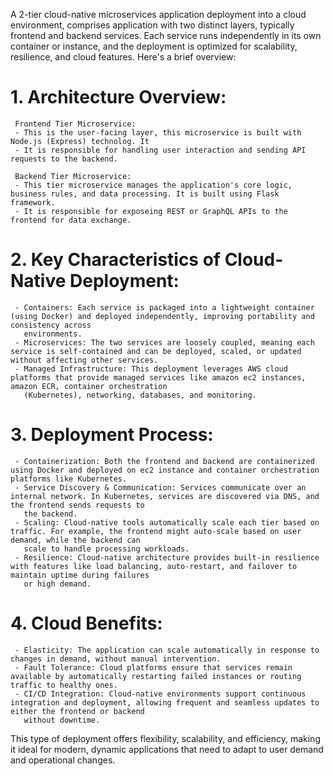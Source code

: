 A 2-tier cloud-native microservices application deployment into a cloud environment, comprises application with two distinct layers, typically frontend and backend services. Each service runs independently in its own container or instance, and the deployment is optimized for scalability, resilience, and cloud features. Here's a brief overview:

# 1. Architecture Overview:
     Frontend Tier Microservice:
     - This is the user-facing layer, this microservice is built with Node.js (Express) technolog. It 
     - It is responsible for handling user interaction and sending API requests to the backend.

     Backend Tier Microservice:
     - This tier microservice manages the application's core logic, business rules, and data processing. It is built using Flask framework.
     - It is responsible for exposeing REST or GraphQL APIs to the frontend for data exchange.
     
# 2. Key Characteristics of Cloud-Native Deployment:
     - Containers: Each service is packaged into a lightweight container (using Docker) and deployed independently, improving portability and consistency across 
       environments.
     - Microservices: The two services are loosely coupled, meaning each service is self-contained and can be deployed, scaled, or updated without affecting other services.
     - Managed Infrastructure: This deployment leverages AWS cloud platforms that provide managed services like amazon ec2 instances, amazon ECR, container orchestration 
       (Kubernetes), networking, databases, and monitoring.
       
# 3. Deployment Process:
     - Containerization: Both the frontend and backend are containerized using Docker and deployed on ec2 instance and container orchestration platforms like Kubernetes.
     - Service Discovery & Communication: Services communicate over an internal network. In Kubernetes, services are discovered via DNS, and the frontend sends requests to 
       the backend.
     - Scaling: Cloud-native tools automatically scale each tier based on traffic. For example, the frontend might auto-scale based on user demand, while the backend can 
       scale to handle processing workloads.
     - Resilience: Cloud-native architecture provides built-in resilience with features like load balancing, auto-restart, and failover to maintain uptime during failures 
       or high demand.
       
# 4. Cloud Benefits:
     - Elasticity: The application can scale automatically in response to changes in demand, without manual intervention.
     - Fault Tolerance: Cloud platforms ensure that services remain available by automatically restarting failed instances or routing traffic to healthy ones.
     - CI/CD Integration: Cloud-native environments support continuous integration and deployment, allowing frequent and seamless updates to either the frontend or backend 
       without downtime.
       
This type of deployment offers flexibility, scalability, and efficiency, making it ideal for modern, dynamic applications that need to adapt to user demand and operational changes.
